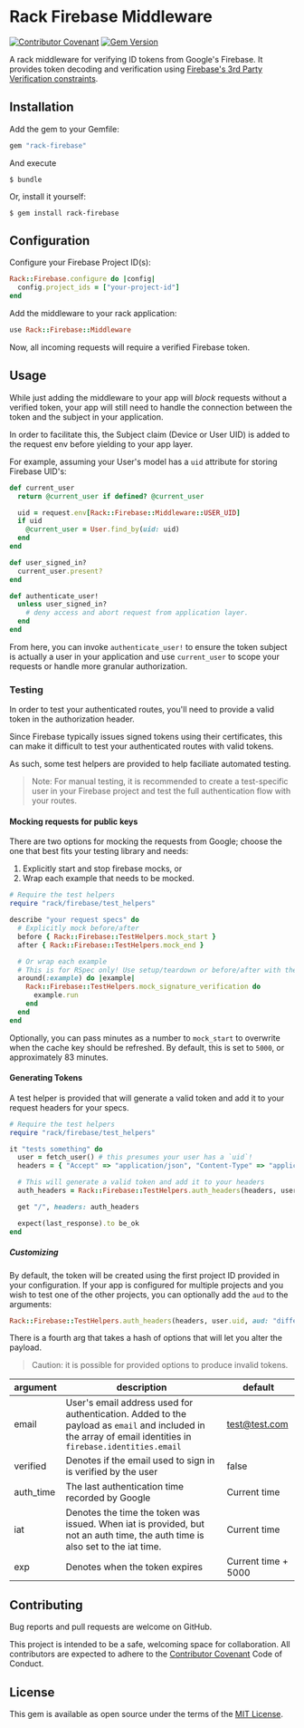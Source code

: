 # Rack Firebase Middleware

[![Contributor Covenant](https://img.shields.io/badge/Contributor%20Covenant-2.1-4baaaa.svg)](code_of_conduct.md) [![Gem Version](https://badge.fury.io/rb/rack-firebase.svg)](https://rubygems.org/gems/rack-firebase)


A rack middleware for verifying ID tokens from Google's Firebase. It provides token decoding and verification using [Firebase's 3rd Party Verification constraints](https://firebase.google.com/docs/auth/admin/verify-id-tokens?hl=en&authuser=3#verify_id_tokens_using_a_third-party_jwt_library).

## Installation

Add the gem to your Gemfile:

```ruby
gem "rack-firebase"
```

And execute

    $ bundle

Or, install it yourself:

    $ gem install rack-firebase

## Configuration

Configure your Firebase Project ID(s):

```ruby
Rack::Firebase.configure do |config|
  config.project_ids = ["your-project-id"]
end
```

Add the middleware to your rack application:

```ruby
use Rack::Firebase::Middleware
```

Now, all incoming requests will require a verified Firebase token.

## Usage

While just adding the middleware to your app will *block* requests without a verified token, your app will still need to handle the connection between the token and the subject in your application.

In order to facilitate this, the Subject claim (Device or User UID) is added to the request env before yielding to your app layer.

For example, assuming your User's model has a `uid` attribute for storing Firebase UID's:

```ruby
def current_user
  return @current_user if defined? @current_user

  uid = request.env[Rack::Firebase::Middleware::USER_UID]
  if uid
    @current_user = User.find_by(uid: uid)
  end
end

def user_signed_in?
  current_user.present?
end

def authenticate_user!
  unless user_signed_in?
    # deny access and abort request from application layer.
  end
end
```

From here, you can invoke `authenticate_user!` to ensure the token subject is actually a user in your application and use `current_user` to scope your requests or handle more granular authorization.

### Testing

In order to test your authenticated routes, you'll need to provide a valid token in the authorization header.

Since Firebase typically issues signed tokens using their certificates, this can make it difficult to test your authenticated routes with valid tokens.

As such, some test helpers are provided to help faciliate automated testing.

> Note: For manual testing, it is recommended to create a test-specific user in your Firebase project and test the full authentication flow with your routes.

#### Mocking requests for public keys

There are two options for mocking the requests from Google; choose the one that best fits your testing library and needs:

1. Explicitly start and stop firebase mocks, or
2. Wrap each example that needs to be mocked.

```ruby
# Require the test helpers
require "rack/firebase/test_helpers"

describe "your request specs" do
  # Explicitly mock before/after
  before { Rack::Firebase::TestHelpers.mock_start }
  after { Rack::Firebase::TestHelpers.mock_end }

  # Or wrap each example
  # This is for RSpec only! Use setup/teardown or before/after with the explicit mock for Minitest.
  around(:example) do |example|
    Rack::Firebase::TestHelpers.mock_signature_verification do
      example.run
    end
  end
end
```

Optionally, you can pass minutes as a number to `mock_start` to overwrite when the cache key should be refreshed. By default, this is set to `5000`, or approximately 83 minutes.

#### Generating Tokens

A test helper is provided that will generate a valid token and add it to your request headers for your specs.

```ruby
# Require the test helpers
require "rack/firebase/test_helpers"

it "tests something" do
  user = fetch_user() # this presumes your user has a `uid`!
  headers = { "Accept" => "application/json", "Content-Type" => "application/json" }

  # This will generate a valid token and add it to your headers
  auth_headers = Rack::Firebase::TestHelpers.auth_headers(headers, user.uid)

  get "/", headers: auth_headers

  expect(last_response).to be_ok
end
```

##### Customizing

By default, the token will be created using the first project ID provided in your configuration. If your app is configured for multiple projects and you wish to test one of the other projects, you can optionally add the `aud` to the arguments:

```ruby
Rack::Firebase::TestHelpers.auth_headers(headers, user.uid, aud: "different-project")
```

There is a fourth arg that takes a hash of options that will let you alter the payload.

> Caution: it is possible for provided options to produce invalid tokens.

| argument | description | default |
| --- | --- | --- |
| email | User's email address used for authentication. Added to the payload as `email` and included in the array of email identities in `firebase.identities.email` | test@test.com |
| verified | Denotes if the email used to sign in is verified by the user | false |
| auth_time | The last authentication time recorded by Google | Current time |
| iat | Denotes the time the token was issued. When iat is provided, but not an auth time, the auth time is also set to the iat time. | Current time |
| exp | Denotes when the token expires | Current time + 5000 |

## Contributing

Bug reports and pull requests are welcome on GitHub.

This project is intended to be a safe, welcoming space for collaboration. All contributors are expected to adhere to the [Contributor Covenant](https://www.contributor-covenant.org) Code of Conduct.

## License

This gem is available as open source under the terms of the [MIT License](LICENSE).
